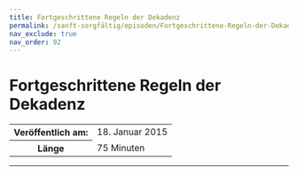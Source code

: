 ```yaml
---
title: Fortgeschrittene Regeln der Dekadenz
permalink: /sanft-sorgfältig/episoden/Fortgeschrittene-Regeln-der-Dekadenz
nav_exclude: true
nav_order: 92
---
```


# Fortgeschrittene Regeln der Dekadenz
<table class="resp-table dcf-table dcf-table-responsive dcf-table-bordered dcf-table-striped dcf-w-100%">
                    <tbody>
                        <tr>
                            <th scope="row">Veröffentlich am:</th>
                            <td data-label="Veröffentlich am:">18. Januar 2015</td>
                        </tr>
                        <tr>
                            <th scope="row">Länge </th>
                            <td data-label="Länge ">75 Minuten</td>
                        </tr></tbody>
                </table>

***

